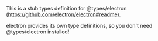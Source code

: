 This is a stub types definition for @types/electron (https://github.com/electron/electron#readme).

electron provides its own type definitions, so you don't need @types/electron installed!